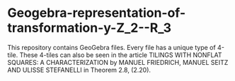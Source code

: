 # Geogebra-representation-of-transformation-y-Z_2--R_3 

This repository contains GeoGebra files. Every file has a unique type of 4-tile. These 4-tiles can also be seen in the article TILINGS WITH NONFLAT SQUARES: A CHARACTERIZATION by MANUEL FRIEDRICH, MANUEL SEITZ AND ULISSE STEFANELLI in Theorem 2.8, (2.20).
